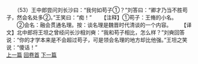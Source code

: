 　　（53）王中郎尝问刘长沙曰：“我何如苟子①？”刘答曰：“卿才乃当不胜苟子，然会名处多②。”王笑曰：“痴！”
　　【注释】①苟子：王脩的小名。
　　②会名：融会贯通名理。按：谈名理是魏晋时代清谈的一个内容。
　　【译文】北中郎将王坦之曾经问长沙相刘奭：“我和苟子相比，怎么样？”刘奭回答说：“你的才学本来是不会超过苟子，可是领会名理的地方却比他强。”王坦之笑说：“傻话！”
<br>[上一篇](09_52) [回卷首](09_00) [下一篇](09_54)
